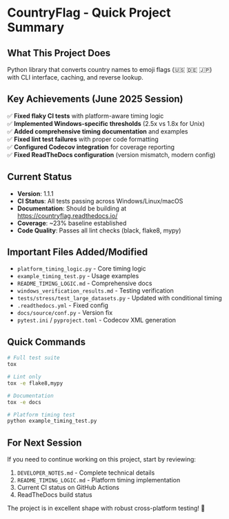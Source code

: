# CountryFlag - Quick Project Summary

## What This Project Does
Python library that converts country names to emoji flags (🇺🇸 🇩🇪 🇯🇵) with CLI interface, caching, and reverse lookup.

## Key Achievements (June 2025 Session)
✅ **Fixed flaky CI tests** with platform-aware timing logic  
✅ **Implemented Windows-specific thresholds** (2.5x vs 1.8x for Unix)  
✅ **Added comprehensive timing documentation** and examples  
✅ **Fixed lint test failures** with proper code formatting  
✅ **Configured Codecov integration** for coverage reporting  
✅ **Fixed ReadTheDocs configuration** (version mismatch, modern config)  

## Current Status
- **Version**: 1.1.1
- **CI Status**: All tests passing across Windows/Linux/macOS
- **Documentation**: Should be building at https://countryflag.readthedocs.io/
- **Coverage**: ~23% baseline established
- **Code Quality**: Passes all lint checks (black, flake8, mypy)

## Important Files Added/Modified
- `platform_timing_logic.py` - Core timing logic
- `example_timing_test.py` - Usage examples  
- `README_TIMING_LOGIC.md` - Comprehensive docs
- `windows_verification_results.md` - Testing verification
- `tests/stress/test_large_datasets.py` - Updated with conditional timing
- `.readthedocs.yml` - Fixed config
- `docs/source/conf.py` - Version fix
- `pytest.ini` / `pyproject.toml` - Codecov XML generation

## Quick Commands
```bash
# Full test suite
tox

# Lint only  
tox -e flake8,mypy

# Documentation
tox -e docs

# Platform timing test
python example_timing_test.py
```

## For Next Session
If you need to continue working on this project, start by reviewing:
1. `DEVELOPER_NOTES.md` - Complete technical details
2. `README_TIMING_LOGIC.md` - Platform timing implementation
3. Current CI status on GitHub Actions
4. ReadTheDocs build status

The project is in excellent shape with robust cross-platform testing! 🚀
